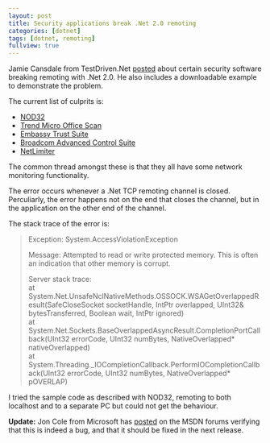 ```yaml
---
layout: post
title: Security applications break .Net 2.0 remoting
categories: [dotnet]
tags: [dotnet, remoting]
fullview: true
---
```


Jamie Cansdale from TestDriven.Net [posted](http://weblogs.asp.net/nunitaddin/archive/2006/06/07/Security-Apps-Break-.NET-2.0-Remoting.aspx) about certain security software breaking remoting with .Net 2.0. He also includes a downloadable example to demonstrate the problem.

The current list of culprits is:

- [NOD32](http://www.eset.com)
- [Trend Micro Office Scan](http://www.trendmicro.com/en/products/desktop/osce/evaluate/overview.htm)
- [Embassy Trust Suite](http://www.broadcom.com/support/ethernet_nic/faq_drivers.php)
- [Broadcom Advanced Control Suite](http://www.broadcom.com/support/ethernet_nic/faq_drivers.php)
- [NetLimiter](http://www.netlimiter.com)

The common thread amongst these is that they all have some network monitoring functionality.

The error occurs whenever a .Net TCP remoting channel is closed. Perculiarly, the error happens not on the end that closes the channel, but in the application on the other end of the channel.

The stack trace of the error is:

> Exception: System.AccessViolationException
> 
> Message: Attempted to read or write protected memory. This is often an indication that other memory is corrupt.
> 
> Server stack trace:  
>   at System.Net.UnsafeNclNativeMethods.OSSOCK.WSAGetOverlappedResult(SafeCloseSocket socketHandle, IntPtr overlapped, UInt32& bytesTransferred, Boolean wait, IntPtr ignored)  
>   at System.Net.Sockets.BaseOverlappedAsyncResult.CompletionPortCallback(UInt32 errorCode, UInt32 numBytes, NativeOverlapped* nativeOverlapped)  
>   at System.Threading._IOCompletionCallback.PerformIOCompletionCallback(UInt32 errorCode, UInt32 numBytes, NativeOverlapped* pOVERLAP)  

I tried the sample code as described with NOD32, remoting to both localhost and to a separate PC but could not get the behaviour.

**Update:** Jon Cole from Microsoft has [posted](http://forums.microsoft.com/MSDN/ShowPost.aspx?PostID=273738&SiteID=1) on the MSDN forums verifying that this is indeed a bug, and that it should be fixed in the next release.

